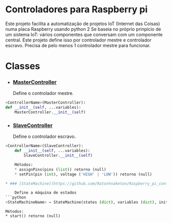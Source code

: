 # Controladores para Raspberry pi 

Este projeto facilita a automatização de projetos IoT (Internet das Coisas) numa placa Raspberry usando python 2
Se baseia no próprio prinpício de um sistema IoT: vários componentes que conversam com um componente central.
Este projeto define isso por controlador mestre e controlador escravo. Precisa de pelo menos 1 controlador mestre para funcionar.

# Classes

* ### [MasterController](https://github.com/Ratonhnaketon/Raspberry_pi_controllers/blob/master/Core/masterController.py)

  Define o controlador mestre.  
```python
<ControllerName>(MasterController):  
def __init__(self, ...variables):  
	MasterController.__init__(self)
```  

* ### [SlaveController](https://github.com/Ratonhnaketon/Raspberry_pi_controllers/blob/master/Core/slaveController.py)

  Define o controlador escravo.  
```python
<ControllerName>(SlaveController):  
	def __init__(self, ...variables):  
		SlaveController.__init__(self)

	Métodos:    
	* assignPins(pins (list)) retorno (null)    
   	* setPin(pin (int), voltage ('HIGH' | 'LOW')) retorno (null)

* ### [StateMachine](https://github.com/Ratonhnaketon/Raspberry_pi_controllers/blob/master/StateMachine/controller.py)

	Define a máquina de estados  
```python
<StateMachineName> = StateMachine(states (dict), variables (dict), initState(string), opts = { debug (bool), timer (int) })
```

	Métodos:  
	* start() retorno (null)  
